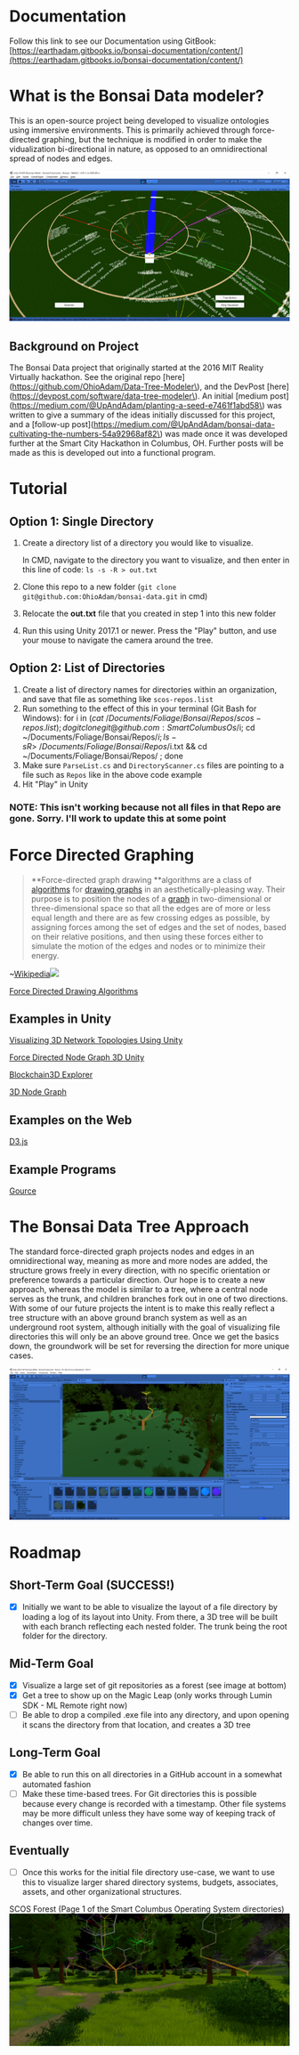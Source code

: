 # Documentation

Follow this link to see our Documentation using GitBook: [https://earthadam.gitbooks.io/bonsai-documentation/content/](https://earthadam.gitbooks.io/bonsai-documentation/content/)

# What is the Bonsai Data modeler?

This is an open-source project being developed to visualize ontologies using immersive environments. This is primarily achieved through force-directed graphing, but the technique is modified in order to make the vidualization bi-directional in nature, as opposed to an omnidirectional spread of nodes and edges.

![](/assets/img2.png)

## Background on Project

The Bonsai Data project that originally started at the 2016 MIT Reality Virtually hackathon. See the original repo [here](https://github.com/OhioAdam/Data-Tree-Modeler\), and the DevPost [here](https://devpost.com/software/data-tree-modeler\). An initial [medium post](https://medium.com/@UpAndAdam/planting-a-seed-e7461f1abd58\) was written to give a summary of the ideas initially discussed for this project, and a [follow-up post](https://medium.com/@UpAndAdam/bonsai-data-cultivating-the-numbers-54a92968af82\) was made once it was developed further at the Smart City Hackathon in Columbus, OH. Further posts will be made as this is developed out into a functional program.

# Tutorial

## Option 1: Single Directory

1. Create a directory list of a directory you would like to visualize. 

   In CMD, navigate to the directory you want to visualize, and then enter in this line of code: `ls -s -R > out.txt`
   
2. Clone this repo to a new folder (`git clone git@github.com:OhioAdam/bonsai-data.git` in cmd)
3. Relocate the **out.txt** file that you created in step 1 into this new folder
4. Run this using Unity 2017.1 or newer. Press the "Play" button, and use your mouse to navigate the camera around the tree.

## Option 2: List of Directories

1. Create a list of directory names for directories within an organization, and save that file as something like `scos-repos.list`
2. Run something to the effect of this in your terminal (Git Bash for Windows):
     for i in $(cat ~/Documents/Foliage/Bonsai/Repos/scos-repos.list); do git clone git@github.com:SmartColumbusOs/$i; cd ~/Documents/Foliage/Bonsai/Repos/$i; ls -sR > ~/Documents/Foliage/Bonsai/Repos/$i.txt && cd ~/Documents/Foliage/Bonsai/Repos/ ; done
3. Make sure `ParseList.cs` and `DirectoryScanner.cs` files are pointing to a file such as `Repos` like in the above code example
4. Hit "Play" in Unity

### NOTE: This isn't working because not all files in that Repo are gone. Sorry. I'll work to update this at some point


# Force Directed Graphing

> **Force-directed graph drawing **algorithms are a class of [algorithms](https://en.wikipedia.org/wiki/Algorithm) for [drawing graphs](https://en.wikipedia.org/wiki/Graph_drawing) in an aesthetically-pleasing way. Their purpose is to position the nodes of a [graph](https://en.wikipedia.org/wiki/Graph_%28discrete_mathematics%29) in two-dimensional or three-dimensional space so that all the edges are of more or less equal length and there are as few crossing edges as possible, by assigning forces among the set of edges and the set of nodes, based on their relative positions, and then using these forces either to simulate the motion of the edges and nodes or to minimize their energy.

~[Wikipedia](https://en.wikipedia.org/wiki/Force-directed_graph_drawing)![](https://upload.wikimedia.org/wikipedia/commons/2/22/SocialNetworkAnalysis.png)

[Force Directed Drawing Algorithms](https://cs.brown.edu/~rt/gdhandbook/chapters/force-directed.pdf)

## Examples in Unity

[Visualizing 3D Network Topologies Using Unity](http://collaboradev.com/2014/03/12/visualizing-3d-network-topologies-using-unity/)

[Force Directed Node Graph 3D Unity](https://github.com/Bamfax/ForceDirectedNodeGraph3DUnity)

[Blockchain3D Explorer](http://blockchain3d.info/)

[3D Node Graph](https://github.com/activey/Unity3D-graph)

## Examples on the Web

[D3.js](https://bl.ocks.org/mbostock/4062045)

## Example Programs

[Gource](http://gource.io/)

# The Bonsai Data Tree Approach

The standard force-directed graph projects nodes and edges in an omnidirectional way, meaning as more and more nodes are added, the structure grows freely in every direction, with no specific orientation or preference towards a particular direction. Our hope is to create a new approach, whereas the model is similar to a tree, where a central node serves as the trunk, and children branches fork out in one of two directions. With some of our future projects the intent is to make this really reflect a tree structure with an above ground branch system as well as an underground root system, although initially with the goal of visualizing file directories this will only be an above ground tree. Once we get the basics down, the groundwork will be set for reversing the direction for more unique cases.

![](/images/Screenshot2.png)

# Roadmap

## Short-Term Goal (SUCCESS!)

- [x] Initially we want to be able to visualize the layout of a file directory by loading a log of its layout into Unity. From there, a 3D tree will be built with each branch reflecting each nested folder. The trunk being the root folder for the directory.

## Mid-Term Goal

- [x] Visualize a large set of git repositories as a forest (see image at bottom)
- [x] Get a tree to show up on the Magic Leap (only works through Lumin SDK - ML Remote right now)
- [ ] Be able to drop a compiled .exe file into any directory, and upon opening it scans the directory from that location, and creates a 3D tree

## Long-Term Goal
- [x] Be able to run this on all directories in a GitHub account in a somewhat automated fashion
- [ ] Make these time-based trees. For Git directories this is possible because every change is recorded with a timestamp. Other file systems may be more difficult unless they have some way of keeping track of changes over time.

## Eventually

- [ ] Once this works for the initial file directory use-case, we want to use this to visualize larger shared directory systems, budgets, associates, assets, and other organizational structures.

SCOS Forest (Page 1 of the Smart Columbus Operating System directories)
![](/images/SCOS3.png)
